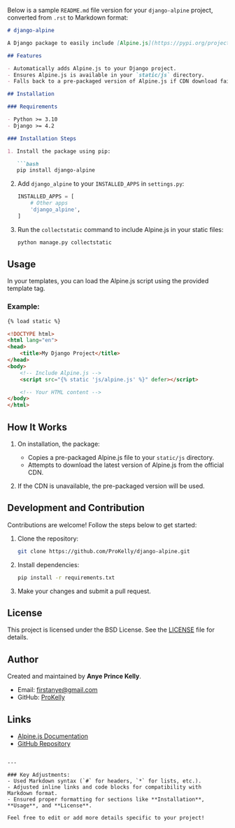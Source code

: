 Below is a sample `README.md` file version for your `django-alpine` project, converted from `.rst` to Markdown format:

```markdown
# django-alpine

A Django package to easily include [Alpine.js](https://pypi.org/project/django-alpine/) in your Django project.

## Features

- Automatically adds Alpine.js to your Django project.
- Ensures Alpine.js is available in your `static/js` directory.
- Falls back to a pre-packaged version of Alpine.js if CDN download fails.

## Installation

### Requirements

- Python >= 3.10
- Django >= 4.2

### Installation Steps

1. Install the package using pip:

   ```bash
   pip install django-alpine
   ```

2. Add `django_alpine` to your `INSTALLED_APPS` in `settings.py`:

   ```python
   INSTALLED_APPS = [
       # Other apps
       'django_alpine',
   ]
   ```

3. Run the `collectstatic` command to include Alpine.js in your static files:

   ```bash
   python manage.py collectstatic
   ```

## Usage

In your templates, you can load the Alpine.js script using the provided template tag.

### Example:

```html
{% load static %}

<!DOCTYPE html>
<html lang="en">
<head>
    <title>My Django Project</title>
</head>
<body>
    <!-- Include Alpine.js -->
    <script src="{% static 'js/alpine.js' %}" defer></script>

    <!-- Your HTML content -->
</body>
</html>
```

## How It Works

1. On installation, the package:
   - Copies a pre-packaged Alpine.js file to your `static/js` directory.
   - Attempts to download the latest version of Alpine.js from the official CDN.

2. If the CDN is unavailable, the pre-packaged version will be used.

## Development and Contribution

Contributions are welcome! Follow the steps below to get started:

1. Clone the repository:

   ```bash
   git clone https://github.com/ProKelly/django-alpine.git
   ```

2. Install dependencies:

   ```bash
   pip install -r requirements.txt
   ```

3. Make your changes and submit a pull request.

## License

This project is licensed under the BSD License. See the [LICENSE](LICENSE) file for details.

## Author

Created and maintained by **Anye Prince Kelly**.

- Email: [firstanye@gmail.com](mailto:firstanye@gmail.com)
- GitHub: [ProKelly](https://github.com/ProKelly)

## Links

- [Alpine.js Documentation](https://alpinejs.dev/)
- [GitHub Repository](https://github.com/ProKelly/django-alpine)
```

---

### Key Adjustments:
- Used Markdown syntax (`#` for headers, `*` for lists, etc.).
- Adjusted inline links and code blocks for compatibility with Markdown format.
- Ensured proper formatting for sections like **Installation**, **Usage**, and **License**.

Feel free to edit or add more details specific to your project!
